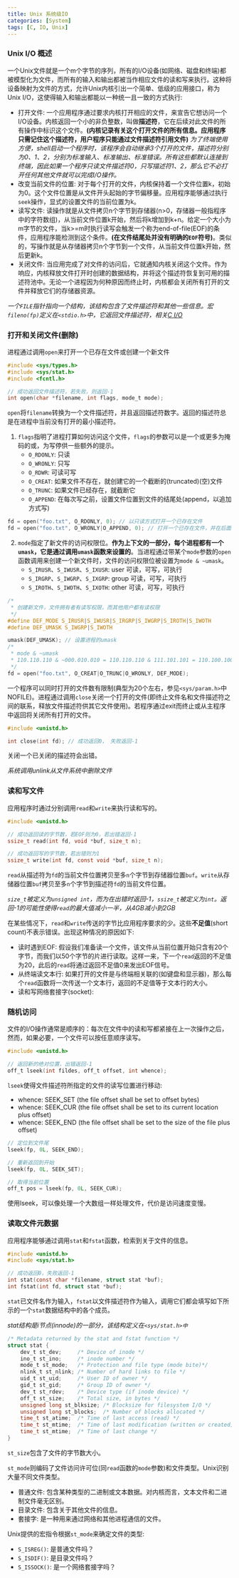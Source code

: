 ```yaml
---
title: Unix 系统级IO
categories: [System]
tags: [C, IO, Unix]
---
```


### Unix I/O 概述

一个Unix文件就是一个m个字节的序列，所有的I/O设备(如网络、磁盘和终端)都被模型化为文件，而所有的输入和输出都被当作相应文件的读和写来执行。这种将设备映射为文件的方式，允许Unix内核引出一个简单、低级的应用接口，称为Unix I/O，这使得输入和输出都能以一种统一且一致的方式执行:

* 打开文件: 一个应用程序通过要求内核打开相应的文件，来宣告它想访问一个I/O设备。内核返回一个小的非负整数，叫做**描述符**，它在后续对此文件的所有操作中标识这个文件。**(内核记录有关这个打开文件的所有信息。应用程序只需记住这个描述符，用户程序只能通过文件描述符引用文件)**
    *为了终端使用方便，shell启动一个程序时，该程序会自动继承3个打开的文件，描述符分别为0、1、2，分别为标准输入、标准输出、标准错误。所有这些都默认连接到终端，因此如果一个程序只读文件描述符0，只写描述符1、2，那么它不必打开任何其他文件就可以完成I/O操作。*
* 改变当前文件的位置: 对于每个打开的文件，内核保持着一个文件位置k，初始为0。这个文件位置是从文件开头起始的字节偏移量。应用程序能够通过执行`seek`操作，显式的设置文件的当前位置为k。
* 读写文件: 读操作就是从文件拷贝n个字节到存储器(n>0，存储器一般指程序中的字符数组)，从当前文件位置k开始，然后将k增加到k+n。给定一个大小为m字节的文件，当k>=m时执行读写会触发一个称为end-of-file(EOF)的条件，应用程序能检测到这个条件。**(在文件结尾处并没有明确的`EOF`符号)**。类似的，写操作就是从存储器拷贝n个字节到一个文件，从当前文件位置k开始，然后更新k。
* 关闭文件: 当应用完成了对文件的访问后，它就通知内核关闭这个文件。作为响应，内核释放文件打开时创建的数据结构，并将这个描述符恢复到可用的描述符池中。无论一个进程因为何种原因而终止时，内核都会关闭所有打开的文件并释放它们的存储器资源。

*一个`FILE`指针指向一个结构，该结构包含了文件描述符和其他一些信息。宏`fileno(fp)`定义在`<stdio.h>`中，它返回文件描述符，相关[C I/O](http://mapan1984.github.io/manual/2016/04/10/C-IO/)*

### 打开和关闭文件(删除)

进程通过调用`open`来打开一个已存在文件或创建一个新文件

``` c
#include <sys/types.h>
#include <sys/stat.h>
#include <fcntl.h>

// 成功返回文件描述符，若失败，则返回-1
int open(char *filename, int flags, mode_t mode);
```

`open`将`filename`转换为一个文件描述符，并且返回描述符数字。返回的描述符总是在进程中当前没有打开的最小描述符。

1. `flags`指明了进程打算如何访问这个文件，`flags`的参数可以是一个或更多为掩码的或，为写停供一些额外的提示。
    * `O_RDONLY`: 只读
    * `O_WRONLY`: 只写
    * `O_RDWR`: 可读可写
    * `O_CREAT`: 如果文件不存在，就创建它的一个截断的(truncated)(空)文件
    * `O_TRUNC`: 如果文件已经存在，就截断它
    * `O_APPEND`: 在每次写之前，设置文件位置到文件的结尾处(append，以追加方式写)

``` c
fd = open("foo.txt", O_RDONLY, 0); // 以只读方式打开一个已存在文件
fd = open("foo.txt", O_WRONLY|O_APPEND, 0); // 打开一个已存在文件，并在后面添加一些数据
```

2. `mode`指定了新文件的访问权限位。**作为上下文的一部分，每个进程都有一个`umask`，它是通过调用`umask`函数来设置的**。当进程通过带某个`mode`参数的`open`函数调用来创建一个新文件时，文件的访问权限位被设置为`mode & ~umask`。
    * `S_IRUSR`、`S_IWUSR`、`S_IXUSR`: user 可读，可写，可执行
    * `S_IRGRP`、`S_IWGRP`、`S_IXGRP`: group 可读，可写，可执行
    * `S_IROTH`、`S_IWOTH`、`S_IXOTH`: other 可读，可写，可执行

``` c
/* 
 * 创建新文件，文件拥有者有读写权限，而其他用户都有读权限
 */
#define DEF_MODE S_IRUSR|S_IWUSR|S_IRGRP|S_IWGRP|S_IROTH|S_IWOTH
#define DEF_UMASK S_IWGRP|S_IWOTH

umask(DEF_UMASK); // 设置进程的umask
/* 
 * mode & ~umask
 * 110.110.110 & ~000.010.010 = 110.110.110 & 111.101.101 = 110.100.100
 */
fd = open("foo.txt", O_CREAT|O_TRUNC|O_WRONLY, DEF_MODE);
```

一个程序可以同时打开的文件数有限制(典型为20个左右，参见`<sys/param.h>`中NOFILE)。进程通过调用`close`关闭一个打开的文件(即终止文件名和文件描述符之间的联系，释放文件描述符供其它文件使用)。若程序通过exit而终止或从主程序中返回将关闭所有打开的文件。


``` c
#include <unistd.h>

int close(int fd); // 成功返回0， 失败返回-1
```

关闭一个已关闭的描述符会出错。

*系统调用unlink从文件系统中删除文件*

### 读和写文件

应用程序时通过分别调用`read`和`write`来执行读和写的。

``` c
#include <unistd.h>

// 成功返回读的字节数，若EOF则为0，若出错返回-1
ssize_t read(int fd, void *buf, size_t n);

// 成功返回写的字节数，若出错则为1
ssize_t write(int fd, const void *buf, size_t n);
```
`read`从描述符为`fd`的当前文件位置拷贝至多`n`个字节到存储器位置`buf`。`write`从存储器位置`buf`拷贝至多`n`个字节到描述符`fd`的当前文件位置。

*`size_t`被定义为`unsigned int`，而为在出错时返回-1，`ssize_t`被定义为`int`。返回-1的可能性使得`read`的最大值减小一半，从4GB减小到2GB*

在某些情况下，`read`和`write`传送的字节比应用程序要求的少。这些**不足值**(short count)不表示错误。出现这种情况的原因如下:

* 读时遇到EOF: 假设我们准备读一个文件，该文件从当前位置开始只含有20个字节，而我们以50个字节的片进行读取。这样一来，下一个`read`返回的不足值为20，此后的`read`将通过返回不足值0来发出EOF信号。
* 从终端读文本行: 如果打开的文件是与终端相关联的(如键盘和显示器)，那么每个`read`函数将一次传送一个文本行，返回的不足值等于文本行的大小。
* 读和写网络套接字(socket):

### 随机访问

文件的I/O操作通常是顺序的：每次在文件中的读和写都紧接在上一次操作之后，然而，如果必要，一个文件可以按任意顺序读写。

``` c
#include <unistd.h>

// 返回新的绝对位置，出错返回-1
off_t lseek(int fildes, off_t offset, int whence);
```

`lseek`使得文件描述符所指定的文件的读写位置进行移动:

* whence: SEEK_SET (the file offset shall be set to offset bytes)
* whence: SEEK_CUR (the file offset shall be set to its current location plus offset)
* whence: SEEK_END (the file offset shall be set to the size of the file plus offset)

``` c
// 定位到文件尾
lseek(fp, 0L, SEEK_END);

// 重新返回到开始
lseek(fp, 0L, SEEK_SET);

// 取得当前位置
off_t pos = lseek(fp, 0L, SEEK_CUR);
```

使用lseek，可以像处理一个大数组一样处理文件，代价是访问速度变慢。

### 读取文件元数据

应用程序能够通过调用`stat`和`fstat`函数，检索到关于文件的信息。

``` c
#include <unistd.h>
#include <sys/stat.h>

// 成功返回0，失败返回-1
int stat(const char *filename, struct stat *buf);
int fstat(int fd, struct stat *buf);
```

`stat`已文件名作为输入，`fstat`以文件描述符作为输入，调用它们都会填写如下所示的一个`stat`数据结构中的各个成员。

*stat结构是i节点(innode)的一部分，该结构定义在`<sys/stat.h>中`*

``` c
/* Metadata returned by the stat and fstat function */
struct stat {
    dev_t st_dev;     /* Device of inode */
    ino_t st_ino;     /* inode number */
    mode_t st_mode;   /* Protection and file type (mode bite)*/
    nlink_t st_nlink; /* Number of hard links to file */
    uid_t st_uid;     /* User ID of owner */
    gid_t st_gid;     /* Group ID of owner */
    dev_t st_rdev;    /* Device type (if inode device) */
    off_t st_size;    /* Total size, in bytes */
    unsigned long st_blksize; /* Blocksize for filesystem I/O */
    unsigned long st_blocks;  /* Number of blocks allocated */
    time_t st_atime;  /* Time of last access (read) */
    time_t st_mtime;  /* Time of last modification (written or created)*/
    time_t st_mtime;  /* Time of last change */
}
```

`st_size`包含了文件的字节数大小。

`st_mode`则编码了文件访问许可位(同`read`函数的`mode`参数)和文件类型。Unix识别大量不同文件类型。

* 普通文件: 包含某种类型的二进制或文本数据。对内核而言，文本文件和二进制文件毫无区别。
* 目录文件: 包含关于其他文件的信息。
* 套接字: 是一种用来通过网络和其他进程通信的文件。

Unix提供的宏指令根据`st_mode`来确定文件的类型:

* `S_ISREG()`: 是普通文件吗？
* `S_ISDIF()`: 是目录文件吗？
* `S_ISSOCK()`: 是一个网络套接字吗？
